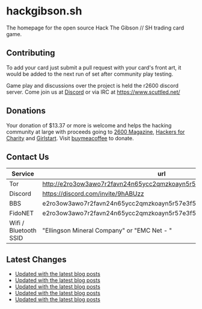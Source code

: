 # hackgibson.sh
The homepage for the open source Hack The Gibson // SH trading card game.


## Contributing

To add your card just submit a pull request with your card's front art, it would be added to the next run of set after community play testing.

Game play and discussions over the project is held the r2600 discord server. Come join us at [Discord](https://discord.com/invite/9hABUzz) or via IRC at https://www.scuttled.net/


## Donations

Your donation of $13.37 or more is welcome and helps the hacking community at large with proceeds going to [2600 Magazine](https://2600.com/), [Hackers for Charity](https://hackersforcharity.org) and [Girlstart](https://girlstart.org).  Visit [buymeacoffee](https://www.buymeacoffee.com/hackgibson.sh) to donate.


## Contact Us

Service | url
-|-
Tor | http://e2ro3ow3awo7r2favn24n65ycc2qmzkoayn5r57e3f56nvjwdcgg32ad.onion
Discord | https://discord.com/invite/9hABUzz
BBS | e2ro3ow3awo7r2favn24n65ycc2qmzkoayn5r57e3f56nvjwdcgg32ad.onion:23
FidoNET | e2ro3ow3awo7r2favn24n65ycc2qmzkoayn5r57e3f56nvjwdcgg32ad.onion:24554
Wifi / Bluetooth SSID | "Ellingson Mineral Company" or "EMC Net - <fidonet address>"

## Latest Changes
<!-- BLOG-POST-LIST:START -->
- [Updated with the latest blog posts](https://github.com/DFW2600/hackgibson.sh/commit/ff74d2b21ac279d2b23d94a098d552aaf06ba10c)
- [Updated with the latest blog posts](https://github.com/DFW2600/hackgibson.sh/commit/a286c03e942017b560534702e2b26a301552b481)
- [Updated with the latest blog posts](https://github.com/DFW2600/hackgibson.sh/commit/0ea699b27a89ce1fbc8dd4fad316d5f66984ec2c)
- [Updated with the latest blog posts](https://github.com/DFW2600/hackgibson.sh/commit/15095b438cb464ddae7a559b8326edb4359ab33e)
- [Updated with the latest blog posts](https://github.com/DFW2600/hackgibson.sh/commit/12ca827b91a85c11b1523cef6d63fb2804bcd0bd)
<!-- BLOG-POST-LIST:END -->

